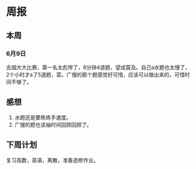 # 周报

## 本周
### 6月9日
去烟大大比赛，第一名太彪悍了，6分钟4道题，望成莫及。自己a水题也太慢了，2个小时才a了5道题，菜。广搜的那个题感觉好可惜，应该可以做出来的，可惜时间不够了。

## 感想
1. 水题还是要练练手速度。
2. 广搜的题也该抽时间回顾回顾了。

## 下周计划
复习高数，英语，离散，准备选修作业。
